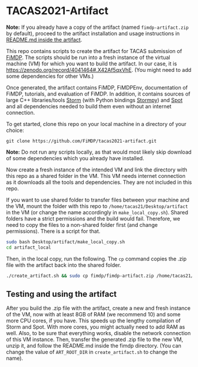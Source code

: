 # TACAS2021-Artifact

**Note:** If you already have a copy of the artifact (named `fimdp-artifact.zip`
by default), proceed to the artifact installation and usage instructions in
[README.md inside the
artifact](https://github.com/FiMDP/tacas2021-artifact/blob/main/README_artifact.md).

This repo contains scripts to create the artifact for TACAS submission of
[FiMDP]. The scripts should be run into a fresh instance of the virtual machine
(VM) for which you want to build the artifact. In our case, it is
https://zenodo.org/record/4041464#.X42Af5qxVhE. (You might need to add some
dependencies for other VMs.)

Once generated, the artifact contains FiMDP, FiMDPEnv, documentation of FiMDP,
tutorials, and evaluation of FiMDP. In addition, it contains sources of large
C++ libraries/tools [Storm] (with Python bindings [Stormpy]) and [Spot] and all
dependencies needed to build them even without an internet connection.

To get started, clone this repo on your local machine in a directory of your
choice:

```
git clone https://github.com/FiMDP/tacas2021-artifact.git
```

**Note:** Do not run any scripts locally, as that would most likely skip
download of some dependencies which you already have installed.

Now create a fresh instance of the intended VM and link the directory with this
repo as a shared folder in the VM. This VM needs internet connection as it
downloads all the tools and dependencies. They are not included in this repo.

If you want to use shared folder to transfer files between your machine and the
VM, mount the folder with this repo to `/home/tacas21/Desktop/artifact` in the
VM (or change the name accordingly in `make_local_copy.sh`). Shared folders have
a strict permissions and the build would fail. Therefore, we need to copy the
files to a non-shared folder first (and change permissions). There is a script
for that.

```sh
sudo bash Desktop/artifact/make_local_copy.sh
cd artifact_local
```

Then, in the local copy, run the following. The `cp` command copies the .zip
file with the artifact back into the shared folder.

```sh
./create_artifact.sh && sudo cp fimdp/fimdp-artifact.zip /home/tacas21/Desktop/artifact
```

## Testing and using the artifact

After you build the .zip file with the artifact, create a new and fresh instance
of the VM, now with at least 8GB of RAM (we recommend 10) and some more CPU
cores, if you have. This speeds up the lengthy compilation of Storm and Spot.
With more cores, you might actually need to add RAM as well. Also, to be sure
that everything works, disable the network connection of this VM instance. Then,
transfer the generated .zip file to the new VM, unzip it, and follow the
README.md inside the fimdp directory. (You can change the value of
`ART_ROOT_DIR` in `create_artifact.sh` to change the name).


[FiMDP]: https://github.com/FiMDP/FiMDP
[FiMDPEnv]: https://github.com/FiMDP/FiMDPEnv
[Storm]: https://www.stormchecker.org/
[Stormpy]: https://moves-rwth.github.io/stormpy/
[Spot]: https://spot.lrde.epita.fr/
